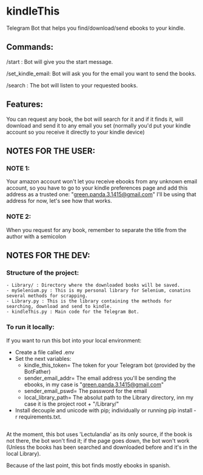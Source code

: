 # kindleThis
Telegram Bot that helps you find/download/send ebooks to your kindle.


## Commands:

/start : Bot will give you the start message.

/set_kindle_email: Bot will ask you for the email you want to send the books.

/search : The bot will listen to your requested books.


## Features:

You can request any book, the bot will search for it and 
if it finds it, will download and send it to any email 
you set (normally you'd put your kindle account so you 
receive it directly to your kindle device)

## NOTES FOR THE USER:

### NOTE 1: 
Your amazon account won't let you receive ebooks from any unknown email account, so you have to go to your kindle preferences page and add this address as a trusted one:
"green.panda.3.1415@gmail.com"
I'll be using that address for now, let's see how that works.


### NOTE 2: 
When you request for any book, remember to separate the title from the author with a semicolon


## NOTES FOR THE DEV:

### Structure of the project:
    - Library/ : Directory where the downloaded books will be saved.
    - mySelenium.py : This is my personal library for Selenium, conatins several methods for scrapping.
    - Library.py : This is the library containing the methods for searching, download and send to kindle.
    - kindleThis.py : Main code for the Telegram Bot.

### To run it locally:
If you want to run this bot into your local environment:
- Create a file called .env
- Set the next variables:
    - kindle_this_token= The token for your Telegram bot (provided by the BotFather)
    - sender_email_addr= The email address you'll be sending the ebooks, in my case is "green.panda.3.1415@gmail.com"
    - sender_email_pswd= The password for the email
    - local_library_path= The absolut path to the Library directory, inn my case it is the project root + "/Library/"
- Install decouple and unicode with pip; individually or running pip install -r requirements.txt.


## 
At the moment, this bot uses 'Lectulandia' as its only source, if the book is not there, the bot won't find it; if the page goes down, the bot won't work (Unless the books has been searched and downloaded before and it's in the local Library).

Because of the last point, this bot finds mostly ebooks in spanish.









